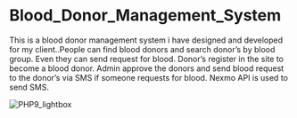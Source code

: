 # Blood_Donor_Management_System
This is a blood donor management system i have designed and developed for my client..People can find blood donors and search donor’s by blood group. Even they can send request for blood. Donor’s register in the site to become a blood donor. Admin approve the donors and send blood request to the donor’s via SMS if someone requests for blood. Nexmo API is used to send SMS.


![PHP9_lightbox](https://user-images.githubusercontent.com/15046800/67149965-926aba00-f2d3-11e9-83e3-cb7952c8931b.jpg)
